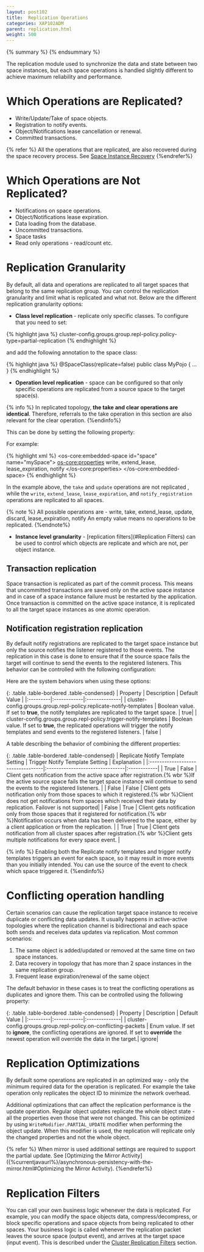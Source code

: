 ```yaml
---
layout: post102
title:  Replication Operations
categories: XAP102ADM
parent: replication.html
weight: 500
---
```


{% summary %}  {% endsummary %}



The replication module used to synchronize the data and state between two space instances, but each space operations is handled slightly different to achieve maximum reliability and performance.

# Which Operations are Replicated?

- Write/Update/Take of space objects.
- Registration to notify events.
- Object/Notifications lease cancellation or renewal.
- Committed transactions.

{% refer %}
All the operations that are replicated, are also recovered during the space recovery process. See [Space Instance Recovery](./space-instance-recovery.html)
{%endrefer%}

# Which Operations are Not Replicated?

- Notifications on space operations.
- Object/Notifications lease expiration.
- Data loading from the database.
- Uncommitted transactions.
- Space tasks
- Read only operations - read/count etc.

#  Replication Granularity

By default, all data and operations are replicated to all target spaces that belong to the same replication group.
You can control the replication granularity and limit what is replicated and what not. Below are the different replication granularity options:

- **Class level replication** - replicate only specific classes. To configure that you need to set:

{% highlight java %}
cluster-config.groups.group.repl-policy.policy-type=partial-replication
{% endhighlight %}

and add the following annotation to the space class:

{% highlight java %}
@SpaceClass(replicate=false)
public class MyPojo
{
 ...
}
{% endhighlight %}

- **Operation level replication** - space can be configured so that only specific operations are replicated from a source space to the target space(s).

{% info %}
In replicated topology, **the take and clear operations are identical**. Therefore, referrals to the take operation in this section are also relevant for the clear operation.
{%endinfo%}

This can be done by setting the following property:

For example:

{% highlight xml %}
<os-core:embedded-space id="space" name="mySpace">
    <os-core:properties>
        <props>
             <prop key="cluster-config.groups.group.repl-policy.permitted-operations">write, extend_lease, lease_expiration, notify</prop>
        </props>
    </os-core:properties>
</os-core:embedded-space>
{% endhighlight %}

In the example above, the `take` and `update` operations are not replicated , while the `write`, `extend_lease`, `lease_expiration`, and `notify_registration` operations are replicated to all spaces.

{% note %}
All possible operations  are - write, take, extend_lease, update, discard, lease_expiration, notify
An empty value means no operations to be replicated.
{%endnote%}

- **Instance level granularity** - [replication filters](#Replication Filters) can be used to control which objects are replicate and which are not, per object instance.

## Transaction replication

Space transaction is replicated as part of the commit process. This means that uncommitted transactions are saved only on the active space instance and in case of a space instance failure must be restarted by the application.
Once transaction is committed on the active space instance, it is replicated to all the target space instances as one atomic operation.

## Notification registration replication

By default notify registrations are replicated to the target space instance but only the source notifies the listener registered to those events.
The replication in this case is done to ensure that if the source space fails the target will continue to send the events to the registered listeners.
This behavior can be controlled with the following configuration:

Here are the system behaviors when using these options:

{: .table .table-bordered .table-condensed}
| Property | Description | Default Value |
|:---------|:------------|:--------------|
|  cluster-config.groups.group.repl-policy.replicate-notify-templates  | Boolean value. If set to **true**, the notify templates are replicated to the target space. | true|
|  cluster-config.groups.group.repl-policy.trigger-notify-templates  | Boolean value. If set to **true**, the replicated operations will trigger the notify templates and send events to the registered listeners. | false |

A table describing the behavior of combining the different properties:

{: .table .table-bordered .table-condensed}
| Replicate Notify Template Setting | Trigger Notify Template Setting | Explanation |
|:----------------------------------|:--------------------------------|:------------|
| True | False | Client gets notification from the active space after registration.{% wbr %}If the active source space fails the target  space instance will continue to send the events to the registered listeners. |
| False | False | Client gets notification only from those spaces to which it registered.{% wbr %}Client does not get notifications from spaces which received their data by replication. Failover is not supported|
| False | True | Client gets notification only from those spaces that it registered for notification.{% wbr %}Notification occurs when data has been delivered to the space, either by a client application or from the replication. |
| True | True | Client gets notification from all cluster spaces after registration.{% wbr %}Client gets multiple notifications for every space event. |

{% info %}
Enabling both the Replicate notify templates and trigger notify templates triggers an event for each space, so it may result in more events than you initially intended.
 You can use the source of the event to check which space triggered it.
{%endinfo%}

# Conflicting operation handling

Certain scenarios can cause the replication target space instance to receive duplicate or conflicting data updates.
It usually happens in active-active topologies where the replication channel is bidirectional and each space both sends and receives data updates via replication.
Most common scenarios:

1. The same object is added/updated or removed at the same time on two space instances.
1. Data recovery in topology that has more than 2 space instances in the same replication group.
1. Frequent lease expiration/renewal of the same object

The default behavior in these cases is to treat the conflicting operations as duplicates and ignore them.
This can be controlled using the following property:

{: .table .table-bordered .table-condensed}
| Property | Description | Default Value |
|:---------|:------------|:--------------|
| cluster-config.groups.group.repl-policy.on-conflicting-packets | Enum value. If set to **ignore**, the conflicting operations are ignored. If set to **override** the newest operation will override the data in the target.| ignore|

# Replication Optimizations

By default some operations are replicated in an optimized way - only the minimum required data for the operation is replicated.
For example the take operation only replicates the object ID to minimize the network overhead.

Additional optimizations that can affect the replication performance is the update operation. Regular object updates replicate the whole object state - all the properties even those that were not changed. This can be optimized by using `WriteModifier.PARTIAL_UPDATE` modifier when performing the object update. When this modifier is used, the replication will replicate only the changed properties and not the whole object.

{% refer %}
When mirror is used additional settings are required to support the partial update. See [Optimizing the Mirror Activity]({%currentjavaurl%}/asynchronous-persistency-with-the-mirror.html#Optimizing the Mirror Activity).
{%endrefer%}

# Replication Filters

You can call your own business logic whenever the data is replicated. For example, you can modify the space objects data, compress/decompress, or block specific operations and space objects from being replicated to other spaces. Your business logic is called whenever the replication packet leaves the source space (output event), and arrives at the target space (input event).
This is described under the [Cluster Replication Filters](./cluster-replication-filters.html) section.
